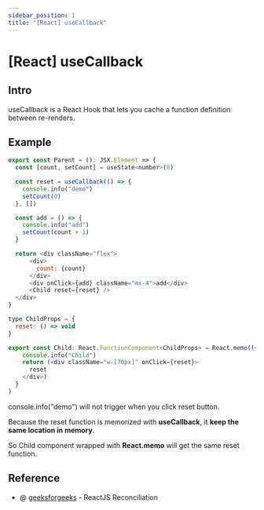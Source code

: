 ```yaml
---
sidebar_position: 1
title: "[React] useCallback"
---
```


# [React] useCallback

## Intro

useCallback is a React Hook that lets you cache a function definition between re-renders.

## Example

```javascript title=Parent.tsx
export const Parent = (): JSX.Element => {
  const [count, setCount] = useState<number>(0)

  const reset = useCallback(() => {
    console.info("demo")
    setCount(0)
  }, [])

  const add = () => {
    console.info("add")
    setCount(count + 1)
  }

  return <div className="flex">
      <div>
        count: {count}
      </div>
      <div onClick={add} className="mx-4">add</div>
      <Child reset={reset} />
  </div>
}
```

```javascript title="Child.tsx"
type ChildProps = {
  reset: () => void
}

export const Child: React.FunctionComponent<ChildProps> = React.memo(({ reset }) => {
    console.info("Child")
    return (<div className="w-[70px]" onClick={reset}>
      reset
    </div>)
  }
)
```

console.info("demo") will not trigger when you click reset button.

Because the reset function is memorized with **useCallback**, it **keep the same location in memory**.

So Child component wrapped with **React.memo** will get the same reset function.


## Reference

+ @ [geeksforgeeks](https://www.geeksforgeeks.org/reactjs-reconciliation/) - ReactJS Reconciliation
